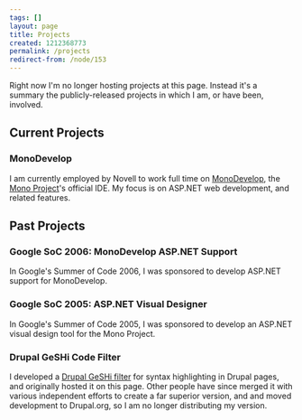 ```yaml
---
tags: []
layout: page
title: Projects
created: 1212368773
permalink: /projects
redirect-from: /node/153
---
```

Right now I'm no longer hosting projects at this page. Instead it's a summary the publicly-released projects in which I am, or have been, involved.<!--break-->

## Current Projects

### MonoDevelop

I am currently employed by Novell to work full time on [MonoDevelop](http://monodevelop.com), the [Mono Project](http://mono-project.com)'s official IDE. My focus is on ASP.NET web development, and related features.

## Past Projects

### Google SoC 2006: MonoDevelop ASP.NET Support

In Google's Summer of Code 2006, I was sponsored to develop ASP.NET support for MonoDevelop.

### Google SoC 2005: ASP.NET Visual Designer
In Google's Summer of Code 2005, I was sponsored to develop an ASP.NET visual design tool for the Mono Project.

### Drupal GeSHi Code Filter

I developed a [Drupal GeSHi filter](http://drupal.org/project/geshifilter) for syntax highlighting in Drupal pages, and originally hosted it on this page. Other people have since merged it with various independent efforts to create a far superior version, and and moved development to Drupal.org, so I am no longer distributing my version.